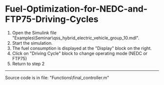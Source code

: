 # Fuel-Optimization-for-NEDC-and-FTP75-Driving-Cycles


1. Open the Simulink file "Examples\Seminar\qss_hybrid_electric_vehicle_group_10.mdl".
2. Start the simulation.
3. The fuel consumption is displayed at the "Display" block on the right.
4. Click on "Driving Cycle" block to change operating mode (NEDC or FTP75)
5. Return to step 2
-----------------------
Source code is in file: "Functions\final_controller.m"
